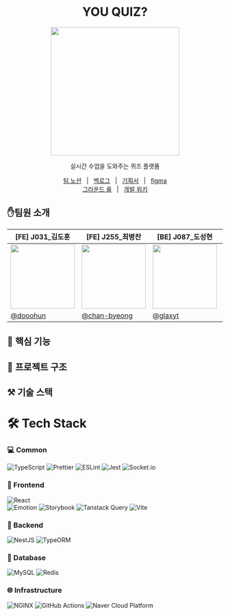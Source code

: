 <div align="center">
  <h1>YOU QUIZ?</h1> 

<img src="https://github.com/user-attachments/assets/a41536e9-d1d1-4e63-8bd8-f2b43c674121"  width=300/>
<p> 실시간 수업을 도와주는 퀴즈 플랫폼</p>
</div>



 <p align=center>
  <a href="https://www.notion.so/e3906f064a574f58a7adc5bb0bf59e64?v=0f21d87970884f3db3c2541122804cba">팀 노션</a>
  &nbsp; | &nbsp; 
  <a href="https://github.com/orgs/boostcampwm-2024/projects/19">백로그</a>
  &nbsp; | &nbsp;
  <a href="https://lemon-scene-5c9.notion.site/12e622fa707b809abe4ff76038787e27?pvs=74">기획서</a>   &nbsp; | &nbsp;
  <a href="https://www.figma.com/design/4xAIQB3t5CIgQqxCVtspZy/You-Quiz?node-id=0-1&node-type=canvas&t=GaZuAbtY0GrDjO48-0">figma</a> 
  <br />
  <a href="https://github.com/boostcampwm-2024/web01-youQuiz/wiki/%EA%B7%B8%EB%9D%BC%EC%9A%B4%EB%93%9C-%EB%A3%B0">그라운드 룰</a>
  &nbsp; | &nbsp; 
  <a href="https://github.com/boostcampwm-2024/web01-youQuiz/wiki">개발 위키</a>
</p>


## ✋팀원 소개
<div align="center">
  
|[FE] J031_김도훈|[FE] J255_최병찬|[BE] J087_도성현|[BE] J289_이채원|
|--|--|--|--|
|<img src="https://avatars.githubusercontent.com/u/74540646?v=4" width=150>|<img src="https://avatars.githubusercontent.com/u/77400298?v=4" width=150 />|<img src="https://avatars.githubusercontent.com/u/52828205?v=4" width=150 />|<img src="https://avatars.githubusercontent.com/u/99425616?v=4" width=150/>|
|[@dooohun](https://github.com/dooohun)|[@chan-byeong](https://github.com/chan-byeong)|[@glaxyt](https://github.com/glaxyt)|[@nowChae](https://github.com/nowChae)|

</div>



## 🚀 핵심 기능

## 📐 프로젝트 구조

## ⚒️ 기술 스택
# 🛠 Tech Stack

### 💻 Common
![TypeScript](https://img.shields.io/badge/TypeScript-3178C6?style=flat-square&logo=TypeScript&logoColor=white)
![Prettier](https://img.shields.io/badge/Prettier-F7B93E?style=flat-square&logo=prettier&logoColor=white)
![ESLint](https://img.shields.io/badge/ESLint-4B32C3?style=flat-square&logo=ESLint&logoColor=white)
![Jest](https://img.shields.io/badge/Jest-C21325?style=flat-square&logo=Jest&logoColor=white)
![Socket.io](https://img.shields.io/badge/Socket.io-010101?style=flat-square&logo=Socket.io&logoColor=white)

### 🎨 Frontend
![React](https://img.shields.io/badge/React-61DAFB?style=flat-square&logo=React&logoColor=black)  
![Emotion](https://img.shields.io/badge/Emotion-DB7093?style=flat-square&logo=styled-components&logoColor=white)
![Storybook](https://img.shields.io/badge/Storybook-FF4785?style=flat-square&logo=Storybook&logoColor=white)
![Tanstack Query](https://img.shields.io/badge/Tanstack_Query-FF4154?style=flat-square&logo=ReactQuery&logoColor=white)
![Vite](https://img.shields.io/badge/Vite-646CFF?style=flat-square&logo=Vite&logoColor=white)

### 📡 Backend
![NestJS](https://img.shields.io/badge/NestJS-E0234E?style=flat-square&logo=NestJS&logoColor=white)
![TypeORM](https://img.shields.io/badge/TypeORM-E93424?style=flat-square&logo=TypeORM&logoColor=white)

### 💾 Database
![MySQL](https://img.shields.io/badge/MySQL-4479A1?style=flat-square&logo=MySQL&logoColor=white)
![Redis](https://img.shields.io/badge/Redis-DC382D?style=flat-square&logo=Redis&logoColor=white)

### 🌐 Infrastructure
![NGINX](https://img.shields.io/badge/NGINX-009639?style=flat-square&logo=NGINX&logoColor=white)
![GitHub Actions](https://img.shields.io/badge/GitHub_Actions-2088FF?style=flat-square&logo=GitHub-Actions&logoColor=white)
![Naver Cloud Platform](https://img.shields.io/badge/Naver_Cloud-03C75A?style=flat-square&logo=Naver&logoColor=white)

